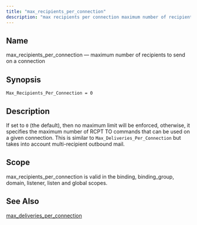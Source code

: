 ```yaml
---
title: "max_recipients_per_connection"
description: "max recipients per connection maximum number of recipients to send on a connection Max Recipients Per Connection 0 If set to 0 the default then no maximum limit will be enforced otherwise it specifies the maximum number of RCPT TO commands that can be used on a given connection This..."
---
```


<a name="conf.ref.max_recipients_per_connection"></a> 
## Name

max_recipients_per_connection — maximum number of recipients to send on a connection

## Synopsis

`Max_Recipients_Per_Connection = 0`

<a name="idp10208144"></a> 
## Description

If set to `0` (the default), then no maximum limit will be enforced, otherwise, it specifies the maximum number of RCPT TO commands that can be used on a given connection. This is similar to `Max_Deliveries_Per_Connection` but takes into account multi-recipient outbound mail.

<a name="idp10211184"></a> 
## Scope

max_recipients_per_connection is valid in the binding, binding_group, domain, listener, listen and global scopes.

<a name="idp10213600"></a> 
## See Also

[max_deliveries_per_connection](/momentum/3/3-reference/3-reference-conf-ref-max-deliveries-per-connection)